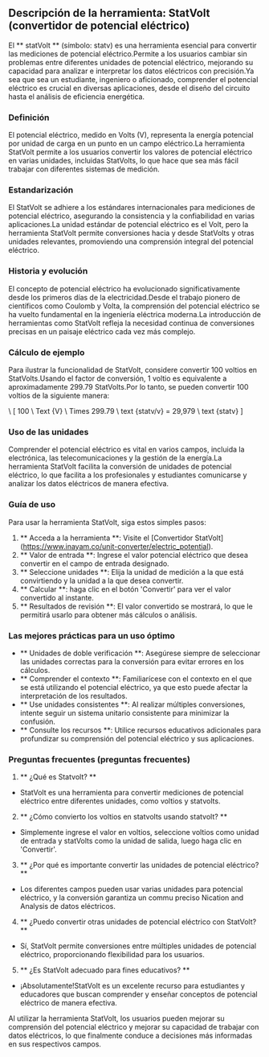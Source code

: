 ## Descripción de la herramienta: StatVolt (convertidor de potencial eléctrico)

El ** statVolt ** (símbolo: statv) es una herramienta esencial para convertir las mediciones de potencial eléctrico.Permite a los usuarios cambiar sin problemas entre diferentes unidades de potencial eléctrico, mejorando su capacidad para analizar e interpretar los datos eléctricos con precisión.Ya sea que sea un estudiante, ingeniero o aficionado, comprender el potencial eléctrico es crucial en diversas aplicaciones, desde el diseño del circuito hasta el análisis de eficiencia energética.

### Definición
El potencial eléctrico, medido en Volts (V), representa la energía potencial por unidad de carga en un punto en un campo eléctrico.La herramienta StatVolt permite a los usuarios convertir los valores de potencial eléctrico en varias unidades, incluidas StatVolts, lo que hace que sea más fácil trabajar con diferentes sistemas de medición.

### Estandarización
El StatVolt se adhiere a los estándares internacionales para mediciones de potencial eléctrico, asegurando la consistencia y la confiabilidad en varias aplicaciones.La unidad estándar de potencial eléctrico es el Volt, pero la herramienta StatVolt permite conversiones hacia y desde StatVolts y otras unidades relevantes, promoviendo una comprensión integral del potencial eléctrico.

### Historia y evolución
El concepto de potencial eléctrico ha evolucionado significativamente desde los primeros días de la electricidad.Desde el trabajo pionero de científicos como Coulomb y Volta, la comprensión del potencial eléctrico se ha vuelto fundamental en la ingeniería eléctrica moderna.La introducción de herramientas como StatVolt refleja la necesidad continua de conversiones precisas en un paisaje eléctrico cada vez más complejo.

### Cálculo de ejemplo
Para ilustrar la funcionalidad de StatVolt, considere convertir 100 voltios en StatVolts.Usando el factor de conversión, 1 voltio es equivalente a aproximadamente 299.79 StatVolts.Por lo tanto, se pueden convertir 100 voltios de la siguiente manera:

\ [
100 \ Text {V} \ Times 299.79 \ text {statv/v} = 29,979 \ text {statv}
\]

### Uso de las unidades
Comprender el potencial eléctrico es vital en varios campos, incluida la electrónica, las telecomunicaciones y la gestión de la energía.La herramienta StatVolt facilita la conversión de unidades de potencial eléctrico, lo que facilita a los profesionales y estudiantes comunicarse y analizar los datos eléctricos de manera efectiva.

### Guía de uso
Para usar la herramienta StatVolt, siga estos simples pasos:
1. ** Acceda a la herramienta **: Visite el [Convertidor StatVolt] (https://www.inayam.co/unit-converter/electric_potential).
2. ** Valor de entrada **: Ingrese el valor potencial eléctrico que desea convertir en el campo de entrada designado.
3. ** Seleccione unidades **: Elija la unidad de medición a la que está convirtiendo y la unidad a la que desea convertir.
4. ** Calcular **: haga clic en el botón 'Convertir' para ver el valor convertido al instante.
5. ** Resultados de revisión **: El valor convertido se mostrará, lo que le permitirá usarlo para obtener más cálculos o análisis.

### Las mejores prácticas para un uso óptimo
- ** Unidades de doble verificación **: Asegúrese siempre de seleccionar las unidades correctas para la conversión para evitar errores en los cálculos.
- ** Comprender el contexto **: Familiarícese con el contexto en el que se está utilizando el potencial eléctrico, ya que esto puede afectar la interpretación de los resultados.
- ** Use unidades consistentes **: Al realizar múltiples conversiones, intente seguir un sistema unitario consistente para minimizar la confusión.
- ** Consulte los recursos **: Utilice recursos educativos adicionales para profundizar su comprensión del potencial eléctrico y sus aplicaciones.

### Preguntas frecuentes (preguntas frecuentes)

1. ** ¿Qué es Statvolt? **
- StatVolt es una herramienta para convertir mediciones de potencial eléctrico entre diferentes unidades, como voltios y statvolts.

2. ** ¿Cómo convierto los voltios en statvolts usando statvolt? **
- Simplemente ingrese el valor en voltios, seleccione voltios como unidad de entrada y statVolts como la unidad de salida, luego haga clic en 'Convertir'.

3. ** ¿Por qué es importante convertir las unidades de potencial eléctrico? **
- Los diferentes campos pueden usar varias unidades para potencial eléctrico, y la conversión garantiza un commu preciso Nication and Analysis de datos eléctricos.

4. ** ¿Puedo convertir otras unidades de potencial eléctrico con StatVolt? **
- Sí, StatVolt permite conversiones entre múltiples unidades de potencial eléctrico, proporcionando flexibilidad para los usuarios.

5. ** ¿Es StatVolt adecuado para fines educativos? **
- ¡Absolutamente!StatVolt es un excelente recurso para estudiantes y educadores que buscan comprender y enseñar conceptos de potencial eléctrico de manera efectiva.

Al utilizar la herramienta StatVolt, los usuarios pueden mejorar su comprensión del potencial eléctrico y mejorar su capacidad de trabajar con datos eléctricos, lo que finalmente conduce a decisiones más informadas en sus respectivos campos.